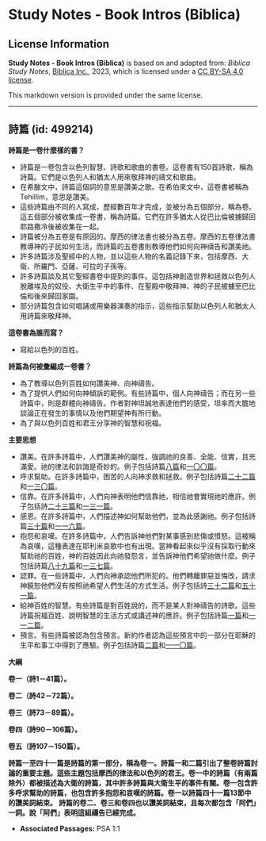 # Study Notes - Book Intros (Biblica)

## License Information

**Study Notes - Book Intros (Biblica)** is based on and adapted from: _Biblica Study Notes_, [Biblica Inc.](https://www.biblica.com/), 2023, which is licensed under a [CC BY-SA 4.0 license](https://creativecommons.org/licenses/by-sa/4.0/legalcode.en).

This markdown version is provided under the same license.



--------------------------------

## 詩篇 (id: 499214)

**詩篇是一卷什麼樣的書？**

* 詩篇是一卷包含以色列智慧、詩歌和歌曲的書卷。這卷書有150首詩歌，稱為詩篇。它們是以色列人和猶太人用來敬拜神的禱文和歌曲。
* 在希臘文中，詩篇這個詞的意思是讚美之歌。在希伯來文中，這卷書被稱為Tehillim，意思是讚美。
* 這些詩篇由不同的人寫成，歷經數百年才完成，並被分為五個部分，稱為卷。這五個部分被收集成一卷書，稱為詩篇。它們在許多猶太人從巴比倫被擄歸回耶路撒冷後被收集在一起。
* 詩篇被分為五卷是有原因的。摩西的律法書也被分為五卷。摩西的五卷律法書教導神的子民如何生活，而詩篇的五卷書則教導他們如何向神禱告和讚美祂。
* 許多詩篇涉及聖經中的人物，並以這些人物的名義記錄下來，包括摩西、大衛、所羅門、亞薩、可拉的子孫等。
* 許多詩篇談及其它聖經書卷中提到的事件。這包括神創造世界和拯救以色列人脫離埃及的奴役、大衛生平中的事件、在聖殿中敬拜神、神的子民被擄至巴比倫和後來歸回家園。
* 部分詩篇包含如何唱誦或用樂器演奏的指示，這些指示幫助以色列人和猶太人用詩篇來敬拜神。

**這卷書為誰而寫？**

* 寫給以色列的百姓。

**詩篇為何被彙編成一卷書？**

* 為了教導以色列百姓如何讚美神、向神禱告。
* 為了提供人們如何向神傾訴的範例。有些詩篇中，個人向神禱告；而在另一些詩篇中，則是群體向神禱告。作者對神坦誠地表達他們的感受，坦率而大膽地談論正在發生的事情以及他們期望神有所行動。
* 為了與以色列百姓和君王分享神的智慧和祝福。

**主要思想**

* 讚美。在許多詩篇中，人們讚美神的屬性，強調祂的良善、全能、信實，且充滿愛。祂的律法和訓誨是奇妙的。例子包括詩篇[八篇](https://ref.ly/Ps8:1-Ps8:9)和[一〇〇篇](https://ref.ly/Ps100:1-Ps100:5)。
* 呼求幫助。在許多詩篇中，困苦的人向神求救和拯救。例子包括詩篇[二十二篇](https://ref.ly/Ps22:1-Ps22:31)和[一三〇篇](https://ref.ly/Ps130:1-Ps130:8)。
* 信靠。在許多詩篇中，人們向神表明他們信靠祂，相信祂會實現祂的應許。例子包括詩[二十三篇](https://ref.ly/Ps23:1-Ps23:6)和[一三一篇](https://ref.ly/Ps131:1-Ps131:3)。
* 感恩。在許多詩篇中，人們描述神如何幫助他們，並為此感謝祂。例子包括詩篇[三十篇](https://ref.ly/Ps30:1-Ps30:12)和[一一六篇](https://ref.ly/Ps116:1-Ps116:19)。
* 抱怨和哀嘆。在許多詩篇中，人們告訴神他們對某事感到悲傷或憤怒。這被稱為哀嘆，這種表達在耶利米哀歌中也有出現。當神看起來似乎沒有採取行動來幫助祂的百姓，神的百姓因此向祂發怨言，並告訴神他們希望祂做什麼。例子包括詩篇[八十九篇](https://ref.ly/Ps89:1-Ps89:52)和[一三七篇](https://ref.ly/Ps137:1-Ps137:9)。
* 認罪。在一些詩篇中，人們向神承認他們所犯的。他們轉離罪惡並悔改，請求神饒恕他們沒有按照祂希望人們生活的方式生活。例子包括詩[三十二篇](https://ref.ly/Ps32:1-Ps32:11)和[五十一篇](https://ref.ly/Ps51:1-Ps51:19)。
* 給神百姓的智慧。有些詩篇是對百姓說的，而不是某人對神禱告的詩歌。這些詩篇祝福百姓、說明智慧的生活方式或講述神的應許。例子包括詩篇[一篇](https://ref.ly/Ps1:1-Ps1:6)和[一一二篇](https://ref.ly/Ps112:1-Ps112:10)。
* 預言。有些詩篇被認為包含預言。新約作者認為這些預言中的一部分在耶穌的生平和事工中得到了應驗。例子包括詩篇[二篇](https://ref.ly/Ps2:1-Ps2:12)和[一一〇篇](https://ref.ly/Ps110:1-Ps110:7)。

**大綱**

**卷一（詩1－41篇）。**

**卷二（詩42－72篇）。**

**卷三（詩73－89篇）。**

**卷四（詩90－106篇）。**

**卷五（詩107－150篇）。**

**詩篇一至四十一篇是詩篇的第一部分，稱為卷一。詩篇一和二篇引出了整卷詩篇討論的重要主題。這些主題包括摩西的律法和以色列的君王。卷一中的詩篇（有兩篇除外）都被描述為大衛的詩篇，其中許多詩篇與大衛生平的事件有關。卷一包含許多呼求幫助的詩篇，也包含許多抱怨和哀嘆的詩篇。卷一以詩篇四十一篇13節中的讚美詞結束。** **詩篇的卷二、卷三和卷四也以讚美詞結束，且每次都包含「阿們」一詞。說「阿們」表明這組禱告已經完成。**

* **Associated Passages:** PSA 1:1

